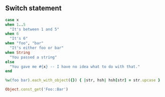 <gtags ruby lang>

<tags switch case>

 ## Switch statement
```ruby
case x
when 1..5
  "It's between 1 and 5"
when 6
  "It's 6"
when "foo", "bar"
  "It's either foo or bar"
when String
  "You passed a string"
else
  "You gave me #{x} -- I have no idea what to do with that."
end
```

</tags>

<tags each object>

```ruby
%w(foo bar).each_with_object({}) { |str, hsh| hsh[str] = str.upcase }
```

</tags>


<tags const get const_get>

```ruby
Object.const_get('Foo::Bar')
```

</tags>

</gtags>